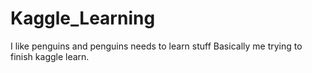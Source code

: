 # Kaggle_Learning
I like penguins and penguins needs to learn stuff
Basically me trying to finish kaggle learn.
